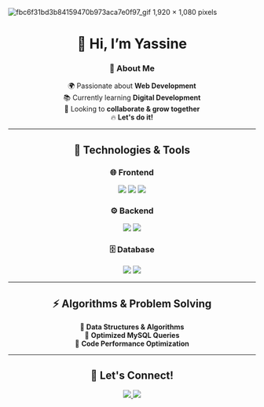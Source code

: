 
![fbc6f31bd3b84159470b973aca7e0f97_gif 1,920 × 1,080 pixels](https://github.com/user-attachments/assets/b5a06e50-fe4c-4646-afca-45fd40cba56e)
<div align="center">

# 👋 Hi, I’m Yassine  

### 🚀 About Me  
🌍 Passionate about **Web Development**  
📚 Currently learning **Digital Development**  
🤝 Looking to **collaborate & grow together**  
🔥 **Let's do it!**  

---

## 🔧 Technologies & Tools  

### 🌐 Frontend  
<img src="https://img.shields.io/badge/HTML5-E34F26?style=for-the-badge&logo=html5&logoColor=white" />
<img src="https://img.shields.io/badge/CSS3-1572B6?style=for-the-badge&logo=css3&logoColor=white" />
<img src="https://img.shields.io/badge/JavaScript-F7DF1E?style=for-the-badge&logo=javascript&logoColor=black" />

### ⚙️ Backend  
<img src="https://img.shields.io/badge/PHP-777BB4?style=for-the-badge&logo=php&logoColor=white" />
<img src="https://img.shields.io/badge/Python-3776AB?style=for-the-badge&logo=python&logoColor=white" />

### 🗄️ Database  
<img src="https://img.shields.io/badge/MySQL-4479A1?style=for-the-badge&logo=mysql&logoColor=white" />
<img src="https://img.shields.io/badge/SQLite-003B57?style=for-the-badge&logo=sqlite&logoColor=white" />

---

## ⚡ Algorithms & Problem Solving  
📌 **Data Structures & Algorithms**  
📌 **Optimized MySQL Queries**  
📌 **Code Performance Optimization**  

---

## 🎯 Let's Connect!  
<a href="https://www.linkedin.com/in/YOUR_PROFILE" target="_blank">
    <img src="https://img.shields.io/badge/LinkedIn-0077B5?style=for-the-badge&logo=linkedin&logoColor=white" />
</a>
<a href="https://github.com/Yassine" target="_blank">
    <img src="https://img.shields.io/badge/GitHub-181717?style=for-the-badge&logo=github&logoColor=white" />
</a>

</div>



